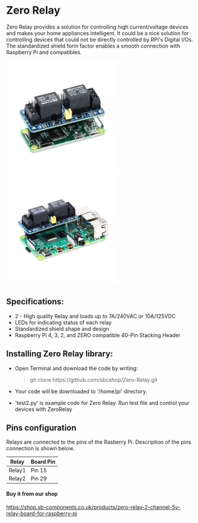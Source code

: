 # Zero Relay

Zero Relay provides a solution for controlling high current/voltage devices and makes your home appliances intelligent. It could be a nice solution for controlling devices that could not be directly controlled by RPi's Digital I/Os. The standardized shield form factor enables a smooth connection with Raspberry Pi and compatibles.

<img src="Images/zero_relay1.png" height="300" width="300" /><img src="Images/zero_relay2.png" height="300" width="300" />

## Specifications:
   * 2 - High quality Relay and loads up to 7A/240VAC or 10A/125VDC
   * LEDs for indicating status of each relay
   * Standardized shield shape and design
   * Raspberry Pi 4, 3, 2, and ZERO compatible 40-Pin Stacking Header
    
## Installing Zero Relay library: 
   * Open Terminal and download the code by writing:
   
     > git clone https://<i></i>github.com/sbcshop/Zero-Relay.git
      
   * Your code will be downloaded to '/home/pi' directory. 

   * 'test2.py' is example code for Zero Relay. Run test file and control your devices with ZeroRelay
   
## Pins configuration
  Relays are connected to the pins of the Rasberry Pi. Description of the pins connection is shown below.
   
   | Relay   | Board Pin   |
   | ------- | ----------- |
   | Relay1  | Pin 15 |
   | Relay2  | Pin 29 |

#### Buy it from our shop 
https://shop.sb-components.co.uk/products/zero-relay-2-channel-5v-relay-board-for-raspberry-pi
